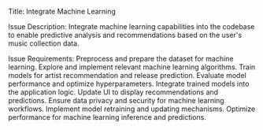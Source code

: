 Title: Integrate Machine Learning

Issue Description:
Integrate machine learning capabilities into the codebase to enable predictive analysis and recommendations based on the user's music collection data.

Issue Requirements:
Preprocess and prepare the dataset for machine learning. Explore and implement relevant machine learning algorithms. Train models for artist recommendation and release prediction. Evaluate model performance and optimize hyperparameters. Integrate trained models into the application logic.
Update UI to display recommendations and predictions. Ensure data privacy and security for machine learning workflows. Implement model retraining and updating mechanisms. Optimize performance for machine learning inference and predictions.
